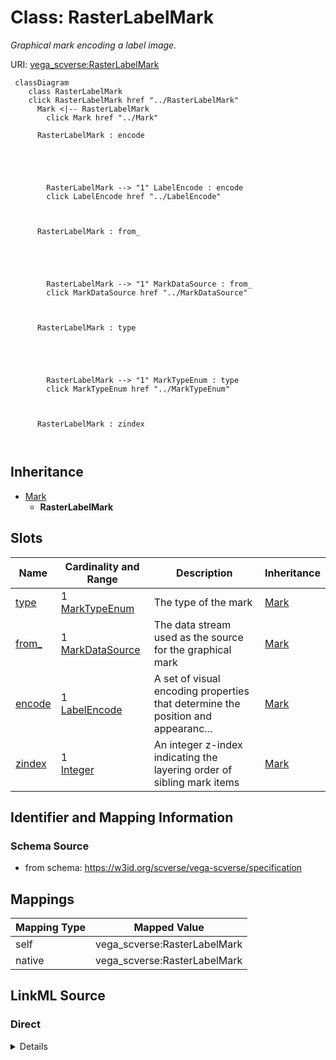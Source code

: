 

# Class: RasterLabelMark 


_Graphical mark encoding a label image._





URI: [vega_scverse:RasterLabelMark](https://w3id.org/scverse/vega-scverse/RasterLabelMark)






```mermaid
 classDiagram
    class RasterLabelMark
    click RasterLabelMark href "../RasterLabelMark"
      Mark <|-- RasterLabelMark
        click Mark href "../Mark"
      
      RasterLabelMark : encode
        
          
    
        
        
        RasterLabelMark --> "1" LabelEncode : encode
        click LabelEncode href "../LabelEncode"
    

        
      RasterLabelMark : from_
        
          
    
        
        
        RasterLabelMark --> "1" MarkDataSource : from_
        click MarkDataSource href "../MarkDataSource"
    

        
      RasterLabelMark : type
        
          
    
        
        
        RasterLabelMark --> "1" MarkTypeEnum : type
        click MarkTypeEnum href "../MarkTypeEnum"
    

        
      RasterLabelMark : zindex
        
      
```





## Inheritance
* [Mark](Mark.md)
    * **RasterLabelMark**



## Slots

| Name | Cardinality and Range | Description | Inheritance |
| ---  | --- | --- | --- |
| [type](type.md) | 1 <br/> [MarkTypeEnum](MarkTypeEnum.md) | The type of the mark | [Mark](Mark.md) |
| [from_](from_.md) | 1 <br/> [MarkDataSource](MarkDataSource.md) | The data stream used as the source for the graphical mark | [Mark](Mark.md) |
| [encode](encode.md) | 1 <br/> [LabelEncode](LabelEncode.md) | A set of visual encoding properties that determine the position and appearanc... | [Mark](Mark.md) |
| [zindex](zindex.md) | 1 <br/> [Integer](Integer.md) | An integer z-index indicating the layering order of sibling mark items | [Mark](Mark.md) |









## Identifier and Mapping Information







### Schema Source


* from schema: https://w3id.org/scverse/vega-scverse/specification




## Mappings

| Mapping Type | Mapped Value |
| ---  | ---  |
| self | vega_scverse:RasterLabelMark |
| native | vega_scverse:RasterLabelMark |







## LinkML Source

<!-- TODO: investigate https://stackoverflow.com/questions/37606292/how-to-create-tabbed-code-blocks-in-mkdocs-or-sphinx -->

### Direct

<details>
```yaml
name: RasterLabelMark
description: Graphical mark encoding a label image.
from_schema: https://w3id.org/scverse/vega-scverse/specification
rank: 1000
is_a: Mark
slot_usage:
  type:
    name: type
    description: The type of the mark. In this case, it is always 'raster_label'
    ifabsent: string(raster_label)
    equals_string: raster_label
  encode:
    name: encode
    description: A set of visual encoding properties that determine the position and
      appearance of the raster_image mark.
    range: LabelEncode

```
</details>

### Induced

<details>
```yaml
name: RasterLabelMark
description: Graphical mark encoding a label image.
from_schema: https://w3id.org/scverse/vega-scverse/specification
rank: 1000
is_a: Mark
slot_usage:
  type:
    name: type
    description: The type of the mark. In this case, it is always 'raster_label'
    ifabsent: string(raster_label)
    equals_string: raster_label
  encode:
    name: encode
    description: A set of visual encoding properties that determine the position and
      appearance of the raster_image mark.
    range: LabelEncode
attributes:
  type:
    name: type
    description: The type of the mark. In this case, it is always 'raster_label'
    from_schema: https://w3id.org/scverse/vega-scverse/marks
    ifabsent: string(raster_label)
    alias: type
    owner: RasterLabelMark
    domain_of:
    - Transform
    - Format
    - Scale
    - Legend
    - Mark
    - TextMark
    - GroupMark
    range: MarkTypeEnum
    required: true
    equals_string: raster_label
  from_:
    name: from_
    description: The data stream used as the source for the graphical mark.
    from_schema: https://w3id.org/scverse/vega-scverse/marks
    rank: 1000
    alias: from_
    owner: RasterLabelMark
    domain_of:
    - Mark
    range: MarkDataSource
    required: true
  encode:
    name: encode
    description: A set of visual encoding properties that determine the position and
      appearance of the raster_image mark.
    from_schema: https://w3id.org/scverse/vega-scverse/marks
    rank: 1000
    alias: encode
    owner: RasterLabelMark
    domain_of:
    - Mark
    - TextMark
    - GroupMark
    range: LabelEncode
    required: true
  zindex:
    name: zindex
    description: "An integer z-index indicating the layering order of sibling mark\
      \ items. The default value is 0. Higher values \n(1) will cause marks to be\
      \ drawn on top of those with lower z-index values."
    from_schema: https://w3id.org/scverse/vega-scverse/marks
    alias: zindex
    owner: RasterLabelMark
    domain_of:
    - Axis
    - Legend
    - Mark
    - TextMark
    range: integer
    required: true

```
</details>